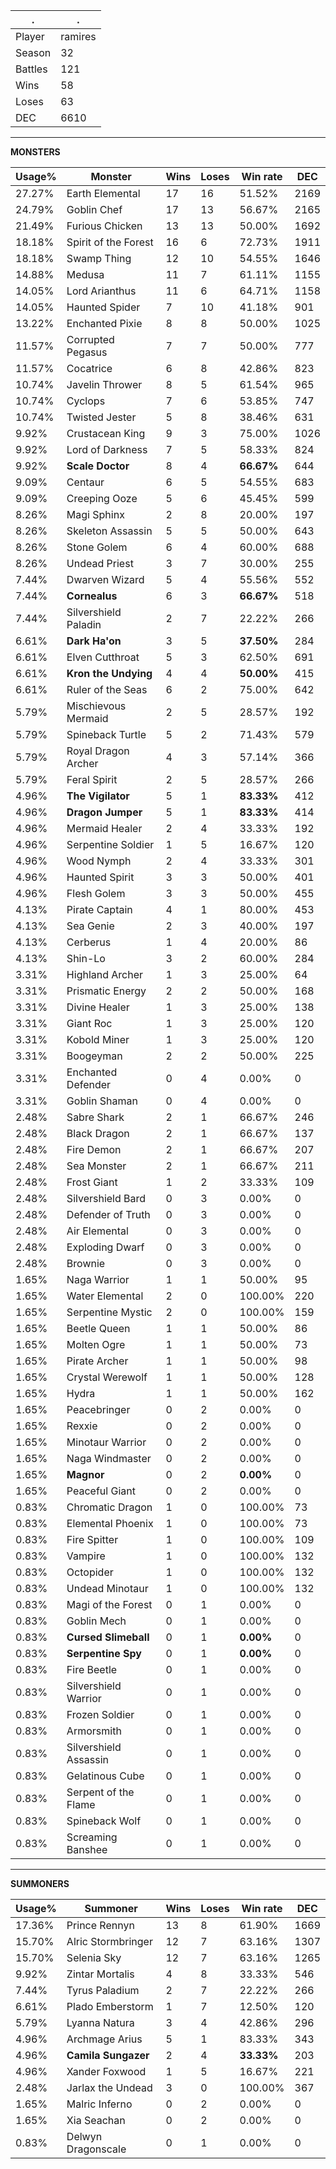 .|.
|-|-
Player|ramires
Season|32
Battles|121
Wins|58
Loses|63
DEC|6610

---
**MONSTERS**

Usage%|Monster|Wins|Loses|Win rate|DEC|
-|-|-|-|-|-|
27.27%|Earth Elemental|17|16|51.52%|2169|
24.79%|Goblin Chef|17|13|56.67%|2165|
21.49%|Furious Chicken|13|13|50.00%|1692|
18.18%|Spirit of the Forest|16|6|72.73%|1911|
18.18%|Swamp Thing|12|10|54.55%|1646|
14.88%|Medusa|11|7|61.11%|1155|
14.05%|Lord Arianthus|11|6|64.71%|1158|
14.05%|Haunted Spider|7|10|41.18%|901|
13.22%|Enchanted Pixie|8|8|50.00%|1025|
11.57%|Corrupted Pegasus|7|7|50.00%|777|
11.57%|Cocatrice|6|8|42.86%|823|
10.74%|Javelin Thrower|8|5|61.54%|965|
10.74%|Cyclops|7|6|53.85%|747|
10.74%|Twisted Jester|5|8|38.46%|631|
9.92%|Crustacean King|9|3|75.00%|1026|
9.92%|Lord of Darkness|7|5|58.33%|824|
9.92%|**Scale Doctor**|8|4|**66.67%**|644|
9.09%|Centaur|6|5|54.55%|683|
9.09%|Creeping Ooze|5|6|45.45%|599|
8.26%|Magi Sphinx|2|8|20.00%|197|
8.26%|Skeleton Assassin|5|5|50.00%|643|
8.26%|Stone Golem|6|4|60.00%|688|
8.26%|Undead Priest|3|7|30.00%|255|
7.44%|Dwarven Wizard|5|4|55.56%|552|
7.44%|**Cornealus**|6|3|**66.67%**|518|
7.44%|Silvershield Paladin|2|7|22.22%|266|
6.61%|**Dark Ha'on**|3|5|**37.50%**|284|
6.61%|Elven Cutthroat|5|3|62.50%|691|
6.61%|**Kron the Undying**|4|4|**50.00%**|415|
6.61%|Ruler of the Seas|6|2|75.00%|642|
5.79%|Mischievous Mermaid|2|5|28.57%|192|
5.79%|Spineback Turtle|5|2|71.43%|579|
5.79%|Royal Dragon Archer|4|3|57.14%|366|
5.79%|Feral Spirit|2|5|28.57%|266|
4.96%|**The Vigilator**|5|1|**83.33%**|412|
4.96%|**Dragon Jumper**|5|1|**83.33%**|414|
4.96%|Mermaid Healer|2|4|33.33%|192|
4.96%|Serpentine Soldier|1|5|16.67%|120|
4.96%|Wood Nymph|2|4|33.33%|301|
4.96%|Haunted Spirit|3|3|50.00%|401|
4.96%|Flesh Golem|3|3|50.00%|455|
4.13%|Pirate Captain|4|1|80.00%|453|
4.13%|Sea Genie|2|3|40.00%|197|
4.13%|Cerberus|1|4|20.00%|86|
4.13%|Shin-Lo|3|2|60.00%|284|
3.31%|Highland Archer|1|3|25.00%|64|
3.31%|Prismatic Energy|2|2|50.00%|168|
3.31%|Divine Healer|1|3|25.00%|138|
3.31%|Giant Roc|1|3|25.00%|120|
3.31%|Kobold Miner|1|3|25.00%|120|
3.31%|Boogeyman|2|2|50.00%|225|
3.31%|Enchanted Defender|0|4|0.00%|0|
3.31%|Goblin Shaman|0|4|0.00%|0|
2.48%|Sabre Shark|2|1|66.67%|246|
2.48%|Black Dragon|2|1|66.67%|137|
2.48%|Fire Demon|2|1|66.67%|207|
2.48%|Sea Monster|2|1|66.67%|211|
2.48%|Frost Giant|1|2|33.33%|109|
2.48%|Silvershield Bard|0|3|0.00%|0|
2.48%|Defender of Truth|0|3|0.00%|0|
2.48%|Air Elemental|0|3|0.00%|0|
2.48%|Exploding Dwarf|0|3|0.00%|0|
2.48%|Brownie|0|3|0.00%|0|
1.65%|Naga Warrior|1|1|50.00%|95|
1.65%|Water Elemental|2|0|100.00%|220|
1.65%|Serpentine Mystic|2|0|100.00%|159|
1.65%|Beetle Queen|1|1|50.00%|86|
1.65%|Molten Ogre|1|1|50.00%|73|
1.65%|Pirate Archer|1|1|50.00%|98|
1.65%|Crystal Werewolf|1|1|50.00%|128|
1.65%|Hydra|1|1|50.00%|162|
1.65%|Peacebringer|0|2|0.00%|0|
1.65%|Rexxie|0|2|0.00%|0|
1.65%|Minotaur Warrior|0|2|0.00%|0|
1.65%|Naga Windmaster|0|2|0.00%|0|
1.65%|**Magnor**|0|2|**0.00%**|0|
1.65%|Peaceful Giant|0|2|0.00%|0|
0.83%|Chromatic Dragon|1|0|100.00%|73|
0.83%|Elemental Phoenix|1|0|100.00%|73|
0.83%|Fire Spitter|1|0|100.00%|109|
0.83%|Vampire|1|0|100.00%|132|
0.83%|Octopider|1|0|100.00%|132|
0.83%|Undead Minotaur|1|0|100.00%|132|
0.83%|Magi of the Forest|0|1|0.00%|0|
0.83%|Goblin Mech|0|1|0.00%|0|
0.83%|**Cursed Slimeball**|0|1|**0.00%**|0|
0.83%|**Serpentine Spy**|0|1|**0.00%**|0|
0.83%|Fire Beetle|0|1|0.00%|0|
0.83%|Silvershield Warrior|0|1|0.00%|0|
0.83%|Frozen Soldier|0|1|0.00%|0|
0.83%|Armorsmith|0|1|0.00%|0|
0.83%|Silvershield Assassin|0|1|0.00%|0|
0.83%|Gelatinous Cube|0|1|0.00%|0|
0.83%|Serpent of the Flame|0|1|0.00%|0|
0.83%|Spineback Wolf|0|1|0.00%|0|
0.83%|Screaming Banshee|0|1|0.00%|0|

---
**SUMMONERS**

Usage%|Summoner|Wins|Loses|Win rate|DEC|
-|-|-|-|-|-|
17.36%|Prince Rennyn|13|8|61.90%|1669|
15.70%|Alric Stormbringer|12|7|63.16%|1307|
15.70%|Selenia Sky|12|7|63.16%|1265|
9.92%|Zintar Mortalis|4|8|33.33%|546|
7.44%|Tyrus Paladium|2|7|22.22%|266|
6.61%|Plado Emberstorm|1|7|12.50%|120|
5.79%|Lyanna Natura|3|4|42.86%|296|
4.96%|Archmage Arius|5|1|83.33%|343|
4.96%|**Camila Sungazer**|2|4|**33.33%**|203|
4.96%|Xander Foxwood|1|5|16.67%|221|
2.48%|Jarlax the Undead|3|0|100.00%|367|
1.65%|Malric Inferno|0|2|0.00%|0|
1.65%|Xia Seachan|0|2|0.00%|0|
0.83%|Delwyn Dragonscale|0|1|0.00%|0|
